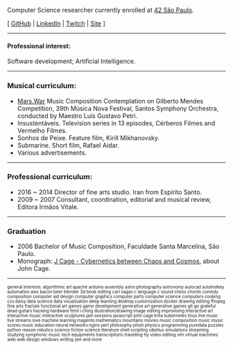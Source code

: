 Computer Science researcher currently enrolled at [42 São Paulo](www.42sp.org.br).

[ [GitHub](https://www.github.com/fde-capu) | [LinkedIn](https://www.linkedin.com/in/flaviocarrara/) | [Twitch](https://www.twitch.com/fde-capu) |  [Site](http://www.flaviocarrara.com) ]

---

#### Professional interest:

Software development; Artificial Intelligence.

---

### Musical curriculum:

- [Mars.War](https://github.com/fde-capu/fde-capu/blob/main/Flavio%20Carrara%20-%20Marte%20Guerra%20-%202004%20-%2010m28.mp3) Music Composition Contemplation on  Gilberto Mendes Competition, 39th Música Nova Festival, Santos Symphony Orchestra, conducted by Maestro Luís Gustavo Petri.
- Insustentáveis. Television series in 13 episodes, Cérberos Filmes and Vermelho Filmes.
- Sonhos de Peixe. Feature film, Kirill Mikhanovsky.
- Submarine. Short film, Rafael Aidar.
- Various advertisements.

---

### Professional curriculum:

- 2016 ~ 2014 Director of fine arts studio. Iran from Espírito Santo.
- 2009 ~ 2007 Consultant, coordination, editorial and musical review, Editora Irmãos Vitale.

---

### Graduation

- 2006 Bachelor of Music Composition, Faculdade Santa Marcelina, São Paulo.
- Monograph: [J Cage - Cybernetics between Chaos and Cosmos](https://github.com/fde-capu/fde-capu/blob/main/J-Cage.pdf), about John Cage.

---

<sub><sup>
general interests:
algorithmic art
apache
arduino
assembly
astro photography
astronomy
autocad
autohotkey
automation
aws
bacon
beer
blender 3d
book editing
carl sagan
c language
c sound
chess
chords
comedy
composition
computer aid design
computer graphics
computer parts
computer science
computers
cooking
css
daisy
data science
data visualisation
deep learning
desktop customization
docker
drawing
editing
ffmpeg
fine arts
fractals
functional art
games
game development
generative art
generative games
git
go
grateful dead
guitars
hacking
hardware
html
i ching
illustration/drawing
image editing
improvising
interactive art
interactive music
interactive sculptures
jam sessions
javascript
john cage
krita
kubernetes
linux
live music
live streams
love
machine learning
magento
mathematics
mountains
movies
music composition
music
music scores
music education
neural networks
nginx
perl
philosophy
phish
physics
programming
puredata
puzzles
python
reason
robotics
science fiction
science literature
shell scripting
sibelius
simulations
streaming
studying
symphonic music
tech equipments
transcriptions
travelling
tty
video editing
vim
virtual machines
web
web design
windows
writing
zen
and more
</sup></sub>
